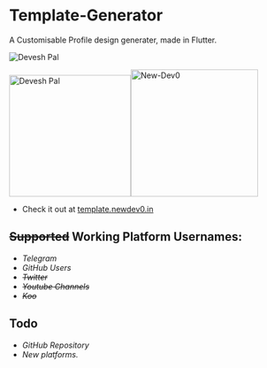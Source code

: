 # Template-Generator
A Customisable Profile design generater, made in Flutter.

![Devesh Pal](https://imgwhale.xyz/2l6221l4wb42sj)

<img alt="Devesh Pal" src="https://imgwhale.xyz/3qkev22l6az35m3" width=220><img src="https://imgwhale.xyz/3qkev22l6az50q0" alt="New-Dev0" width=230>

- Check it out at [template.newdev0.in](https://template.newdev0.in/)


## ~~Supported~~ Working Platform Usernames:
- *Telegram*
- *GitHub Users*
- ~~*Twitter*~~
- ~~*Youtube Channels*~~
- ~~*Koo*~~

## Todo
- *GitHub Repository*
- *New platforms.*
